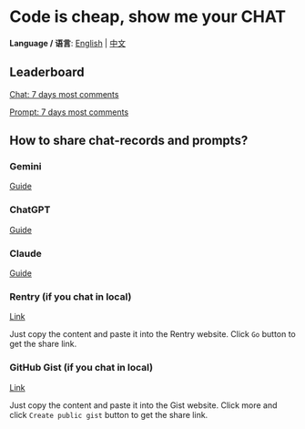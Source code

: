 # Code is cheap, show me your CHAT

**Language / 语言**: [English](README.md) | [中文](README_zh.md)

## Leaderboard

[Chat: 7 days most comments](https://github.com/TokenRollAI/show-your-chat/issues?q=is%3Aissue%20state%3Aopen%20label%3A%23Chat%20label%3A%2Benglish%20sort%3Acomments-desc%20created%3A%3E%40today-1w)

[Prompt: 7 days most comments](https://github.com/TokenRollAI/show-your-chat/issues?q=is%3Aissue%20state%3Aopen%20label%3A%23Prompt%20label%3A%2Benglish%20sort%3Acomments-desc%20created%3A%3E%40today-1w)


## How to share chat-records and prompts?

### Gemini

[Guide](https://support.google.com/gemini/answer/13743730?hl=en&co=GENIE.Platform%3DDesktop)

### ChatGPT

[Guide](https://help.openai.com/en/articles/7925741-chatgpt-shared-links-faq#:~:text=%E6%89%80%E6%9C%89%E7%94%A8%E6%88%B7%E5%BC%80%E6%94%BE%E3%80%82-,How%20do%20I%20create%20a%20shared%20link%3F,-%E5%A6%82%E4%BD%95%E5%88%9B%E5%BB%BA%E5%85%B1%E4%BA%AB)

### Claude

[Guide](https://support.anthropic.com/en/articles/10593882-sharing-and-unsharing-chats)

### Rentry (if you chat in local)

[Link](https://rentry.co/)

Just copy the content and paste it into the Rentry website. Click `Go` button to get the share link.

### GitHub Gist (if you chat in local)

[Link](https://gist.github.com/)

Just copy the content and paste it into the Gist website. Click more and click `Create public gist` button to get the share link.

